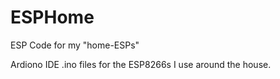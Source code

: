 # ESPHome
ESP Code for my "home-ESPs"

Ardiono IDE .ino files for the ESP8266s I use around the house.

